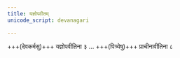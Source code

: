 ```yaml
---
title: यज्ञोपवीतम्
unicode_script: devanagari

---
```


+++(देवकर्मसु)+++  यज्ञोपवीतिना ३ … +++(पित्र्येषु)+++ प्राचीनावीतिना ८
